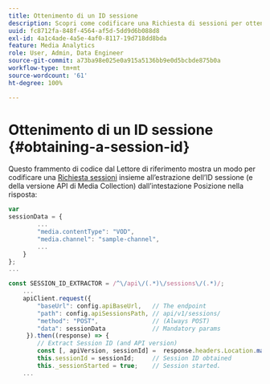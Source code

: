 ```yaml
---
title: Ottenimento di un ID sessione
description: Scopri come codificare una Richiesta di sessioni per ottenere l’ID di sessione dall’intestazione Posizione in una risposta.
uuid: fc8712fa-848f-4564-af5d-5dd9d6b088d8
exl-id: 4a1c4ade-4a5e-4af0-8117-19d718dd8bda
feature: Media Analytics
role: User, Admin, Data Engineer
source-git-commit: a73ba98e025e0a915a5136bb9e0d5bcbde875b0a
workflow-type: tm+mt
source-wordcount: '61'
ht-degree: 100%

---
```


# Ottenimento di un ID sessione {#obtaining-a-session-id}

Questo frammento di codice dal Lettore di riferimento mostra un modo per codificare una [Richiesta sessioni](../mc-api-ref/mc-api-sessions-req.md) insieme all’estrazione dell’ID sessione (e della versione API di Media Collection) dall’intestazione Posizione nella risposta:

```js
var  
sessionData = { 
        ... 
        "media.contentType": "VOD", 
        "media.channel": "sample-channel", 
        ... 
    } 
}; 
...

const SESSION_ID_EXTRACTOR = /^\/api\/(.*)\/sessions\/(.*)/; 
    ...
    apiClient.request({ 
        "baseUrl": config.apiBaseUrl,   // The endpoint 
        "path": config.apiSessionsPath, // api/v1/sessions/ 
        "method": "POST",               // (Always POST) 
        "data": sessionData             // Mandatory params 
     }).then((response) => { 
        // Extract Session ID (and API version) 
        const [, apiVersion, sessionId] =  response.headers.Location.match(SESSION_ID_EXTRACTOR);  
        this.sessionId = sessionId;     // Session ID obtained 
        this._sessionStarted = true;    // Session started. 
    ...
```
